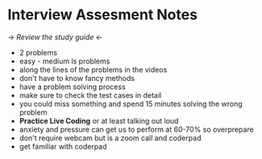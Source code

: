 # Interview Assesment Notes #
-> _Review the study guide_ <-
 - 2 problems
 - easy - medium ls problems
 - along the lines of the problems in the videos
 - don't have to know fancy methods
 - have a problem solving process
 - make sure to check the test cases in detail
  - you could miss something and spend 15 minutes solving the wrong problem 
 - **Practice Live Coding** or at least talking out loud
 - anxiety and pressure can get us to perform at 60-70% so overprepare
 - don't require webcam but is a zoom call and coderpad
 - get familiar with coderpad